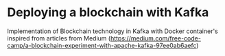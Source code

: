 # Deploying a blockchain with Kafka

Implementation of Blockchain technology in Kafka with Docker container's inspired from articles from Medium (https://medium.com/free-code-camp/a-blockchain-experiment-with-apache-kafka-97ee0ab6aefc)
